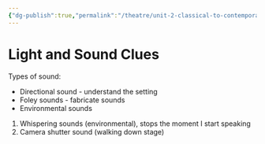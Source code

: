 ```yaml
---
{"dg-publish":true,"permalink":"/theatre/unit-2-classical-to-contemporary/light-and-sound-clues/","dgHomeLink":true,"dgPassFrontmatter":false,"dgShowLocalGraph":true}
---
```


# Light and Sound Clues
Types of sound:
- Directional sound - understand the setting
- Foley sounds - fabricate sounds
- Environmental sounds

1. Whispering sounds (environmental), stops the moment I start speaking
2. Camera shutter sound (walking down stage)
